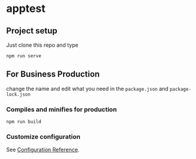 # apptest

## Project setup
Just clone this repo and type 
```
npm run serve 
```
## For Business Production 
change the name and edit what you need in the `package.json` and `package-lock.json`

### Compiles and minifies for production
```
npm run build
```

### Customize configuration
See [Configuration Reference](https://cli.vuejs.org/config/).
